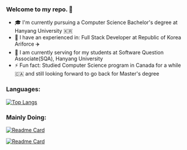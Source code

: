 ### Welcome to my repo. 👋

- 🎓 I'm currently pursuing a Computer Science Bachelor's degree at Hanyang University 🇰🇷
- 🏢 I have an experienced in: Full Stack Developer at Republic of Korea Ariforce ✈️
- 🏫 I am currently serving for my students at Software Question Associate(SQA), Hanyang University
- ⚡ Fun fact: Studied Computer Science program in Canada for a while 🇨🇦 and still looking forward to go back for Master's degree

### Languages:
[![Top Langs](https://github-readme-stats.vercel.app/api/top-langs/?username=pitheuse527&layout=compact)](https://github.com/anuraghazra/github-readme-stats)

### Mainly Doing:
[![Readme Card](https://github-readme-stats.vercel.app/api/pin/?username=pithecuse527&repo=Operating-Systems-HYU)](https://github.com/pithecuse527/Operating-Systems-HYU)

[![Readme Card](https://github-readme-stats.vercel.app/api/pin/?username=welikeheon&repo=little-by-little)](https://github.com/welikeheon/little-by-little)
